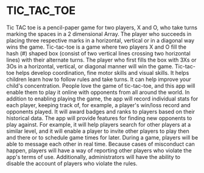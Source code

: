 # TIC_TAC_TOE
Tic TAC toe is a pencil-paper game for two players, X and O, who take turns marking the spaces in a 2 dimensional Array. The player who succeeds in placing three respective marks in a horizontal, vertical or in a diagonal way wins the game. Tic-tac-toe is a game where two players X and O fill the hash (#) shaped box (consist of two vertical lines crossing two horizontal lines) with their alternate turns. The player who first fills the box with 3Xs or 3Os in a horizontal, vertical, or diagonal manner will win the game.
Tic-tac-toe helps develop coordination, fine motor skills and visual skills. It helps children learn how to follow rules and take turns. It can help improve your child's concentration.
People love the game of tic-tac-toe, and this app will enable them to play it online with opponents from all around the world. In addition to enabling playing the game, the app will record individual stats for each player, keeping track of, for example, a player's win/loss record and opponents played. It will award badges and ranks to players based on their historical data. The app will provide features for finding new opponents to play against. For example, it will help players search for other players at a similar level, and it will enable a player to invite other players to play then and there or to schedule game times for later. During a game, players will be able to message each other in real time. Because cases of misconduct can happen, players will have a way of reporting other players who violate the app's terms of use. Additionally, administrators will have the ability to disable the account of players who violate the rules.

